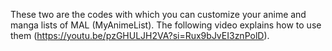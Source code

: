 These two are the codes with which you can customize your anime and manga lists of MAL (MyAnimeList). The following video explains how to use them (https://youtu.be/pzGHULJH2VA?si=Rux9bJvEI3znPolD).

